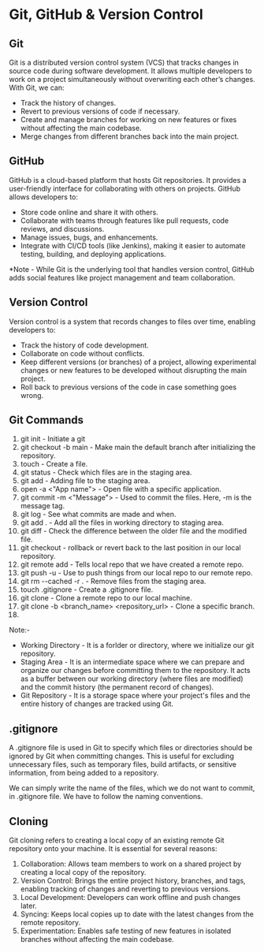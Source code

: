 # Git, GitHub & Version Control

## Git

Git is a distributed version control system (VCS) that tracks changes in source code during software development. It allows multiple developers to work on a project simultaneously without overwriting each other’s changes. With Git, we can:
- Track the history of changes.
- Revert to previous versions of code if necessary.
- Create and manage branches for working on new features or fixes without affecting the main codebase.
- Merge changes from different branches back into the main project.

## GitHub

GitHub is a cloud-based platform that hosts Git repositories. It provides a user-friendly interface for collaborating with others on projects. GitHub allows developers to:
- Store code online and share it with others.
- Collaborate with teams through features like pull requests, code reviews, and discussions.
- Manage issues, bugs, and enhancements.
- Integrate with CI/CD tools (like Jenkins), making it easier to automate testing, building, and deploying applications.

*Note - While Git is the underlying tool that handles version control, GitHub adds social features like project management and team collaboration.

## Version Control

Version control is a system that records changes to files over time, enabling developers to:
- Track the history of code development.
- Collaborate on code without conflicts.
- Keep different versions (or branches) of a project, allowing experimental changes or new features to be developed without disrupting the main project.
- Roll back to previous versions of the code in case something goes wrong.

## Git Commands

1. git init - Initiate a git
2. git checkout -b main - Make main the default branch after initializing the repository.
3. touch <filename> - Create a file.
4. git status - Check which files are in the staging area.
5. git add <fileName> - Adding file to the staging area.
6. open -a <"App name"> <fileName> - Open file with a specific application.
7. git commit -m <"Message"> - Used to commit the files. Here, -m is the message tag.
8. git log - See what commits are made and when.
9. git add . - Add all the files in working directory to staging area.
10. git diff <filename> - Check the difference between the older file and the modified file.
11. git checkout <filename> - rollback or revert back to the last position in our local repository.
12. git remote add <name> <url-of-our-remote-repo> - Tells local repo that we have created a remote repo.
13. git push -u <remoteName> <BranchName> - Use to push things from our local repo to our remote repo.
14. git rm --cached -r . - Remove files from the staging area.
15. touch .gitignore - Create a .gitignore file.
16. git clone <repo-url> - Clone a remote repo to our local machine.
17. git clone -b <branch_name> <repository_url> - Clone a specific branch.
18. 

Note:-
- Working Directory - It is a forlder or directory, where we initialize our git repository.
- Staging Area - It is an intermediate space where we can prepare and organize our changes before committing them to the repository. It acts as a buffer between our  working directory (where files are modified) and the commit history (the permanent record of changes).
- Git Repository - It is a storage space where your project's files and the entire history of changes are tracked using Git.

## .gitignore

A .gitignore file is used in Git to specify which files or directories should be ignored by Git when committing changes. This is useful for excluding unnecessary files, such as temporary files, build artifacts, or sensitive information, from being added to a repository.

We can simply write the name of the files, which we do not want to commit, in .gitignore file. We have to follow the naming conventions.

## Cloning

Git cloning refers to creating a local copy of an existing remote Git repository onto your machine. It is essential for several reasons:
1. Collaboration: Allows team members to work on a shared project by creating a local copy of the repository.
2. Version Control: Brings the entire project history, branches, and tags, enabling tracking of changes and reverting to previous versions.
3. Local Development: Developers can work offline and push changes later.
4. Syncing: Keeps local copies up to date with the latest changes from the remote repository.
5. Experimentation: Enables safe testing of new features in isolated branches without affecting the main codebase.









